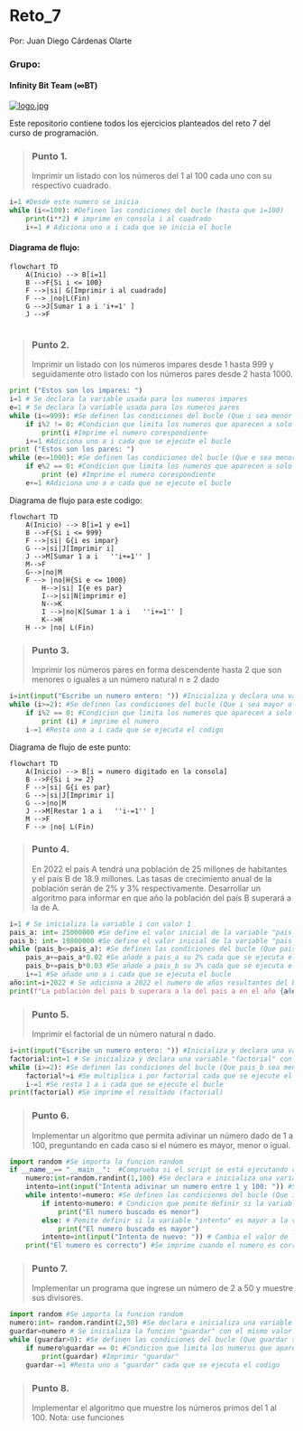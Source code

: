 # Reto_7
Por: Juan Diego Cárdenas Olarte
### Grupo: 
#### Infinity Bit Team (∞BT)

[![logo.jpg](https://i.postimg.cc/pdcVKPsT/logo.jpg)](https://postimg.cc/JyJWLCVV)

Este repositorio contiene todos los ejercicios planteados del reto 7 del curso de programación.

>### Punto 1.
>Imprimir un listado con los números del 1 al 100 cada uno con su respectivo cuadrado.
```python
i=1 #Desde este numero se inicia
while (i<=100): #Definen las condiciones del bucle (hasta que i=100)
    print(i**2) # imprime en consola i al cuadrado
    i+=1 # Adiciona uno a i cada que se inicia el bucle
```
#### Diagrama de flujo:
```mermaid
flowchart TD
    A(Inicio) --> B[i=1]
    B -->F{Si i <= 100}
    F -->|si| G[Imprimir i al cuadrado]
    F --> |no|L(Fin)
    G -->J[Sumar 1 a i 'i+=1' ]
    J -->F
    
```
>### Punto 2.
>Imprimir un listado con los números impares desde 1 hasta 999 y seguidamente otro listado con los números pares desde 2 hasta 1000.

```python
print ("Estos son los impares: ") 
i=1 # Se declara la variable usada para los numeros impares
e=1 # Se declara la variable usada para los numeros pares
while (i<=999): #Se definen las condiciones del bucle (Que i sea menor o igual a 999)
    if i%2 != 0: #Condicion que limita los numeros que aparecen a solo los impares
        print(i #Imprime el numero corespondiente
    i+=1 #Adiciona uno a i cada que se ejecute el bucle
print ("Estos son los pares: ")
while (e<=1000): #Se definen las condiciones del bucle (Que e sea menor o igual a 1000)
    if e%2 == 0: #Condicion que limita los numeros que aparecen a solo los pares
        print (e) #Imprime el numero corespondiente
    e+=1 #Adiciona uno a e cada que se ejecute el bucle
```
Diagrama de flujo para este codigo:

```mermaid
flowchart TD
    A(Inicio) --> B[i=1 y e=1]
    B -->F{Si i <= 999}
    F -->|si| G{i es impar}
    G -->|si|J[Imprimir i]
    J -->M[Sumar 1 a i   ''i+=1'' ]
    M-->F
    G-->|no|M
    F --> |no|H{Si e <= 1000}
        H-->|si| I{e es par}
        I-->|si|N[imprimir e]
        N-->K
        I -->|no|K[Sumar 1 a i   ''i+=1'' ]
        K-->H
    H --> |no| L(Fin)
```

>### Punto 3.
>Imprimir los números pares en forma descendente hasta 2 que son menores o iguales a un número natural n ≥ 2 dado

```python
i=int(input("Escribe un numero entero: ")) #Inicializa y declara una variable "i" desde la consola
while (i>=2): #Se definen las condiciones del bucle (Que i sea mayor o igual a 2)
    if i%2 == 0: #Condicion que limita los numeros que aparecen a solo los pares
        print (i) # imprime el numero
    i-=1 #Resta uno a i cada que se ejecuta el codigo
```
Diagrama de flujo de este punto:

```mermaid
flowchart TD
    A(Inicio) --> B[i = numero digitado en la consola]
    B -->F{Si i >= 2}
    F -->|si| G{i es par}
    G -->|si|J[Imprimir i]
    G -->|no|M
    J -->M[Restar 1 a i   ''i-=1'' ]
    M -->F
    F --> |no| L(Fin)
```
>### Punto 4.
>En 2022 el país A tendrá una población de 25 millones de habitantes y el país B de 18.9 millones. Las tasas de crecimiento anual de la población serán de 2% y 3% respectivamente. Desarrollar un algoritmo para informar en que año la población del país B superará a la de A.

```python
i=1 # Se inicializa la variable i con valor 1
pais_a: int= 25000000 #Se define el valor inicial de la variable "pais_a" con valor 25000000
pais_b: int= 19800000 #Se define el valor inicial de la variable "pais_b" con valor 19800000
while (pais_b<=pais_a): #Se definen las condiciones del bucle (Que pais_b sea menor o igual a pais_a)
    pais_a+=pais_a*0.02 #Se añade a pais_a su 2% cada que se ejecuta el bucle
    pais_b+=pais_b*0.03 #Se añade a pais_b su 3% cada que se ejecuta el bucle
    i+=1 #Se añade uno a i cada que se ejecuta el bucle
año:int=i+2022 # Se adiciona a 2022 el numero de años resultantes del bucle (i=numero de años)
print(f"La población del pais b superara a la del pais a en el año {año}")
```

>### Punto 5.
>Imprimir el factorial de un número natural n dado.

```python
i=int(input("Escribe un numero entero: ")) #Inicializa y declara una variable "i" desde la consola
factorial:int=1 # Se inicializa y declara una variable "factorial" con valor 1
while (i>=2): #Se definen las condiciones del bucle (Que pais_b sea menor o igual a pais_a)
    factorial*=i #Se multiplica i por factorial cada que se ejecute el bucle
    i-=1 #Se resta 1 a i cada que se ejecute el bucle
print(factorial) #Se imprime el resultado (factorial)

```

>### Punto 6.
>Implementar un algoritmo que permita adivinar un número dado de 1 a 100, preguntando en cada caso si el número es mayor, menor o igual.

```python
import random #Se importa la funcion random
if __name__== "__main__":  #Comprueba si el script se está ejecutando como main
    numero:int=random.randint(1,100) #Se declara e inicializa una variable con un valor aleatorio dentro de un rango (1,100) mediante "random.randit"
    intento=int(input("Intenta adivinar un numero entre 1 y 100: ")) #Se declara e inicializa una variable con un valor designado desde consola
    while intento!=numero: #Se definen las condiciones del bucle (Que intento y numero sean diferentes)
        if intento>numero: # Condicion que pemite definir si la variable "intento" es menor a la variable "numero"
            print("El numero buscado es menor")
        else: # Pemite definir si la variable "intento" es mayor a la variable "numero"
            print("El numero buscado es mayor")
        intento=int(input("Intenta de nuevo: ")) # Cambia el valor de la variable "intento" cada que se ejecuta el bucle
    print("El numero es correcto") #Se imprime cuando el numero es correcto
```

>### Punto 7.
>Implementar un programa que ingrese un número de 2 a 50 y muestre sus divisores.

```python
import random #Se importa la funcion random
numero:int= random.randint(2,50) #Se declara e inicializa una variable con un valor aleatorio dentro de un rango (2,50) mediante "random.randit"
guardar=numero # Se inicializa la funcion "guardar" con el mismo valor de numero antes del loop 
while (guardar>0): #Se definen las condiciones del bucle (Que guardar sea mayor a 0)
    if numero%guardar == 0: #Condicion que limita los numeros que aparecen a solo los divisores de "numero"
        print(guardar) #Imprimir "guardar"
    guardar-=1 #Resta uno a "guardar" cada que se ejecuta el codigo
```

>### Punto 8.
>Implementar el algoritmo que muestre los números primos del 1 al 100. Nota: use funciones

```python

```
